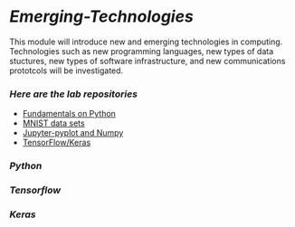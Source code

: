 # **_Emerging-Technologies_**
This module will introduce new and emerging technologies in computing. Technologies such as new programming languages, 
new types of data stuctures, new types of software infrastructure, and new communications prototcols will be investigated.

### **_Here are the lab repositories_** 
* [Fundamentals on Python](https://github.com/heanuea/Python-Fundamentals-.git)
* [MNIST data sets](https://github.com/heanuea/MNIST.git)
* [Jupyter-pyplot and Numpy](https://github.com/heanuea/Problem-set-Jupyter-pyplot-and-numpy)
* [TensorFlow/Keras](https://github.com/heanuea/Tensorflow)

### **_Python_** 
### **_Tensorflow_** 
### **_Keras_** 

